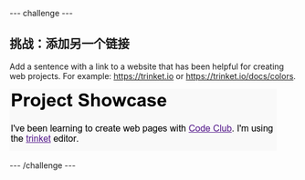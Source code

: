 \--- challenge \---

## 挑战：添加另一个链接

Add a sentence with a link to a website that has been helpful for creating web projects. For example: <https://trinket.io> or <https://trinket.io/docs/colors>.

![screenshot](images/showcase-link-challenge.png)

\--- /challenge \---